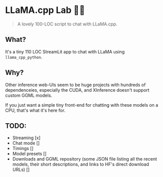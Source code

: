 # LLaMA.cpp Lab 🦙🧪

> A lovely 100-LOC script to chat with LLaMA.cpp.

## What?

It's a tiny 110 LOC StreamLit app to chat with LLaMA using `llama_cpp_python`.

## Why?

Other inference web-UIs seem to be huge projects with hundreds of dependenceies, especially the CUDA, and XInference doesn't support custom GGML models.

If you just want a simple tiny front-end for chatting with these models on a CPU, that's what it's here for.

## TODO:
- Streaming [x]
- Chat mode []
- Timings []
- Model presets []
- Downloads and GGML repository (some JSON file listing all the recent models, their short descriptions, and links to HF's direct download URLs) []